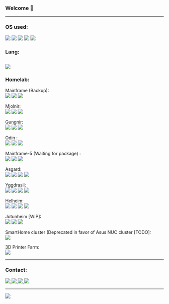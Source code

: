 ### Welcome 👋

---

### OS used: 

![](https://img.shields.io/badge/Arch_Linux-1793D1?style=for-the-badge&logo=arch-linux&logoColor=white)
![](https://img.shields.io/badge/Cent%20OS-262577?style=for-the-badge&logo=CentOS&logoColor=white)
![](https://img.shields.io/badge/Alpine_Linux-0D597F?style=for-the-badge&logo=alpine-linux&logoColor=white)
![](https://img.shields.io/badge/Ubuntu-E95420?style=for-the-badge&logo=ubuntu&logoColor=white)
![](https://img.shields.io/badge/Windows-0078D6?style=for-the-badge&logo=windows&logoColor=white)

### Lang:
![](https://img.shields.io/badge/Python-FFD43B?style=for-the-badge&logo=python&logoColor=blue)
---
### Homelab:

Mainframe (Backup):<br>
![](https://img.shields.io/badge/mac%20os-000000?style=for-the-badge&logo=apple&logoColor=white)
![](https://img.shields.io/badge/apple%20silicon%20M1-333333?style=for-the-badge&logo=apple&logoColor=white)
![](https://img.shields.io/badge/16GB-333333?style=for-the-badge&logoColor=white)

Mjolnir:<br>
![](https://img.shields.io/badge/AMD%207800X3D-ED1C24?style=for-the-badge&logo=amd&logoColor=white)
![](https://img.shields.io/badge/128GB-ED1C24?style=for-the-badge&logoColor=white)
![](https://img.shields.io/badge/nvidia-rtx%204080%20Super-%2376B900.svg?&style=for-the-badge&logo=nvidia&logoColor=white)

Gungnir:<br>
![](https://img.shields.io/badge/AMD%207950X3D-ED1C24?style=for-the-badge&logo=amd&logoColor=white)
![](https://img.shields.io/badge/128GB-ED1C24?style=for-the-badge&logoColor=white)
![](https://img.shields.io/badge/nvidia-rtx%204080%20Super-%2376B900.svg?&style=for-the-badge&logo=nvidia&logoColor=white)

Odin :<br>
![](https://img.shields.io/badge/mac%20os-000000?style=for-the-badge&logo=apple&logoColor=white)
![](https://img.shields.io/badge/apple%20silicon%20M4%20Max-333333?style=for-the-badge&logo=apple&logoColor=white)
![](https://img.shields.io/badge/64GB-333333?style=for-the-badge&logoColor=white)

Mainframe-5 (Waiting for package) :<br>
![](https://img.shields.io/badge/mac%20os-000000?style=for-the-badge&logo=apple&logoColor=white)
![](https://img.shields.io/badge/apple%20silicon%20M4%20Max-333333?style=for-the-badge&logo=apple&logoColor=white)
![](https://img.shields.io/badge/64GB-333333?style=for-the-badge&logoColor=white)

Asgard:<br>
![](https://img.shields.io/badge/proxmox-%23E57000.svg?&style=for-the-badge&logo=proxmox&logoColor=white)
![](https://img.shields.io/badge/Intel%207820X-%230071C5.svg?&style=for-the-badge&logo=intel&logoColor=white)
![](https://img.shields.io/badge/128GB-%230071C5.svg?&style=for-the-badge&logo=intel&logoColor=white)
![](https://img.shields.io/badge/nvidia-gtx%201080Ti-%2376B900.svg?&style=for-the-badge&logo=nvidia&logoColor=white)

Yggdrasil:<br>
![](https://img.shields.io/badge/proxmox-%23E57000.svg?&style=for-the-badge&logo=proxmox&logoColor=white)
![](https://img.shields.io/badge/AMD%205600X-ED1C24?style=for-the-badge&logo=amd&logoColor=white)
![](https://img.shields.io/badge/64GB-ED1C24?style=for-the-badge&logoColor=white)
![](https://img.shields.io/badge/nvidia-gtx%201080Ti-%2376B900.svg?&style=for-the-badge&logo=nvidia&logoColor=white)

Helheim:<br>
![](https://img.shields.io/badge/proxmox-%23E57000.svg?&style=for-the-badge&logo=proxmox&logoColor=white)
![](https://img.shields.io/badge/AMD%205950X-ED1C24?style=for-the-badge&logo=amd&logoColor=white)
![](https://img.shields.io/badge/64GB-ED1C24?style=for-the-badge&logoColor=white)
![](https://img.shields.io/badge/nvidia-gtx%201080-%2376B900.svg?&style=for-the-badge&logo=nvidia&logoColor=white)

Jotunheim [WIP]:<br>
![](https://img.shields.io/badge/proxmox-%23E57000.svg?&style=for-the-badge&logo=proxmox&logoColor=white)
![](https://img.shields.io/badge/Intel%2013900K-%230071C5.svg?&style=for-the-badge&logo=intel&logoColor=white)
![](https://img.shields.io/badge/128GB-%230071C5.svg?&style=for-the-badge&logo=intel&logoColor=white)

SmartHome cluster (Deprecated in favor of Asus NUC cluster [TODO]: <br>
![](https://img.shields.io/badge/16x%204GB%20Raspberry%20Pi-A22846?style=for-the-badge&logo=Raspberry%20Pi&logoColor=white)

3D Printer Farm: <br>
![](https://badgen.net/static/Prusa/MINI/blue)


---
### Contact:
<p align='left'>
  <a href="https://www.artstation.com/darkronus77"><img src="https://img.shields.io/badge/artstation-%2313AFF0.svg?&style=for-the-badge&logo=artstation&logoColor=white" />
  <a href="https://keybase.io/nlucansk"><img src="https://img.shields.io/badge/GPG-333?style=for-the-badge&logo=GNU Privacy Guard&logoColor=0093DD"/>
  <a href="https://www.linkedin.com/in/puredevopsmasterrace"><img src="https://img.shields.io/badge/-LinkedIn-0077B5?style=for-the-badge&logo=Linkedin&logoColor=white"/>
  <a href="mailto:nikolas.lucansky@gmail.com"><img src="https://img.shields.io/badge/nikolas.lucansky@gmail.com-D14836?style=for-the-badge&logo=gmail&logoColor=white"/>
</p>

---
    
<p align='left'>
  <img src="https://komarev.com/ghpvc/?username=nlucansk&style=flat-square&color=orange"/>
</p>
